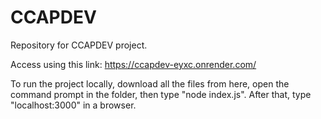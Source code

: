 # CCAPDEV
Repository for CCAPDEV project.

Access using this link: https://ccapdev-eyxc.onrender.com/

To run the project locally, download all the files from here, open the command prompt in the folder, then type "node index.js".
After that, type "localhost:3000" in a browser.
